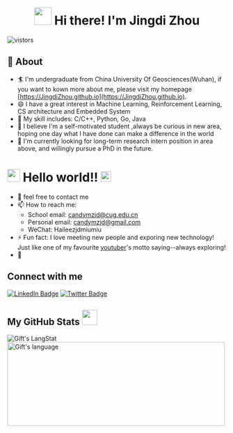<!-- Heading -->
<h1 align="center"><img src = "https://raw.githubusercontent.com/MartinHeinz/MartinHeinz/master/wave.gif" width = 40px> Hi there! I'm Jingdi Zhou</h3>
<p align="left">
  <img src="https://visitor-badge.glitch.me/badge?page_id=JingdiZhou" alt="vistors" />
</p>

  
## 🧐 About

- 🏄‍ I'm undergraduate from China University Of Geosciences(Wuhan), if you want to kown more about me, please visit my homepage  [https://JingdiZhou.github.io](https://JingdiZhou.github.io).
- 😄 I have a great interest in Machine Learning, Reinforcement Learning, CS architecture and Embedded System
- 🔭 My skill includes: C/C++, Python, Go, Java
- 🌱 I believe I'm a self-motivated student ,always be curious in new area, hoping one day what I have done can make a difference in the world
- 👯 I'm currently looking for long-term research intern position in area above, and willingly pursue a PhD in the future.

# <img src="https://github.com/JingdiZhou/JingdiZhou/image/Hi.gif" width="29px"> Hello world!!&nbsp;<img src="https://github.com/JingdiZhou/JingdiZhou/image/Earth.gif" width="24px">

- 💬 feel free to contact me
- 📫 How to reach me: 
    - School email: candymzjd@cug.edu.cn
    - Personal email: candymzjd@gmail.com
    - WeChat: Haileezjdmiumiu 
- ⚡ Fun fact: I love meeting new people and exporing new technology! Just like one of my favourite [youtuber](https://www.youtube.com/@torrespit666)'s motto saying--always exploring!
- 💬 

<h2>Connect with me </h3>
    <p>
        <a href="http://www.linkedin.com/in/jingdi-zhou-a4a980226"><img src="https://img.shields.io/badge/-Jingdi Zhou-blue?style=plastic&amp;labelColor=blue&amp;logo=LinkedIn&amp;link=http://www.linkedin.com/in/jingdi-zhou-a4a980226" alt="LinkedIn Badge"></a> 
       <a href="https://twitter.com/candymskye"><img src="https://img.shields.io/badge/-candymskye-informational?style=plastic&amp;labelColor=informational&amp;logo=Twitter&amp;link=https://twitter.com/candymskye" alt="Twitter Badge"></a>

   </p>

##  My GitHub Stats <img src = "https://i.pinimg.com/originals/65/c4/f4/65c4f452571be1261e9c623f7da488ac.gif" width = 35px> 
 
 <div>
   <img align="center" src="https://github-readme-streak-stats.herokuapp.com/?user=JingdiZhou" alt="Gift's LangStat" />
  <img align="center" src="https://github-readme-stats.vercel.app/api/top-langs?username=JingdiZhou&langs_count=10&show_icons=true&locale=en&layout=compact&theme=light" alt="Gift's language" height="192px"  width="500px"/>
</div>

<!--
**sakshamtaneja21/sakshamtaneja21** is a ✨ _special_ ✨ repository because its `README.md` (this file) appears on your GitHub profile.

🤔

-->
